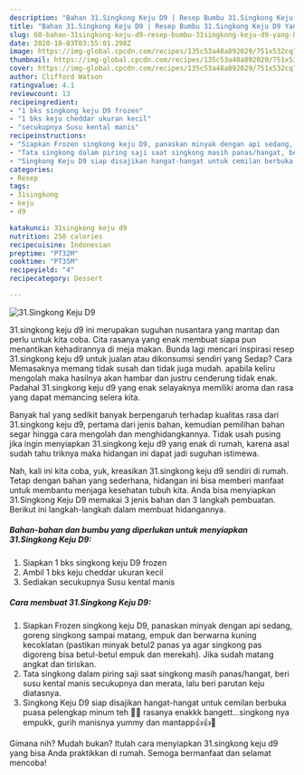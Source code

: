 ```yaml
---
description: "Bahan 31.Singkong Keju D9 | Resep Bumbu 31.Singkong Keju D9 Yang Bisa Manjain Lidah"
title: "Bahan 31.Singkong Keju D9 | Resep Bumbu 31.Singkong Keju D9 Yang Bisa Manjain Lidah"
slug: 60-bahan-31singkong-keju-d9-resep-bumbu-31singkong-keju-d9-yang-bisa-manjain-lidah
date: 2020-10-03T03:55:01.298Z
image: https://img-global.cpcdn.com/recipes/135c53a48a892029/751x532cq70/31singkong-keju-d9-foto-resep-utama.jpg
thumbnail: https://img-global.cpcdn.com/recipes/135c53a48a892029/751x532cq70/31singkong-keju-d9-foto-resep-utama.jpg
cover: https://img-global.cpcdn.com/recipes/135c53a48a892029/751x532cq70/31singkong-keju-d9-foto-resep-utama.jpg
author: Clifford Watson
ratingvalue: 4.1
reviewcount: 13
recipeingredient:
- "1 bks singkong keju D9 frozen"
- "1 bks keju cheddar ukuran kecil"
- "secukupnya Susu kental manis"
recipeinstructions:
- "Siapkan Frozen singkong keju D9, panaskan minyak dengan api sedang, goreng singkong sampai matang, empuk dan berwarna kuning kecoklatan (pastikan minyak betul2 panas ya agar singkong pas digoreng bisa betul-betul empuk dan merekah). Jika sudah matang angkat dan tiriskan."
- "Tata singkong dalam piring saji saat singkong masih panas/hangat, beri susu kental manis secukupnya dan merata, lalu beri parutan keju diatasnya."
- "Singkong Keju D9 siap disajikan hangat-hangat untuk cemilan berbuka puasa pelengkap minum teh 👏🤤 rasanya enakkk bangett...singkong nya empukk, gurih manisnya yummy dan mantapp👍👍🤗"
categories:
- Resep
tags:
- 31singkong
- keju
- d9

katakunci: 31singkong keju d9 
nutrition: 250 calories
recipecuisine: Indonesian
preptime: "PT32M"
cooktime: "PT35M"
recipeyield: "4"
recipecategory: Dessert

---
```



![31.Singkong Keju D9](https://img-global.cpcdn.com/recipes/135c53a48a892029/751x532cq70/31singkong-keju-d9-foto-resep-utama.jpg)


31.singkong keju d9 ini merupakan suguhan nusantara yang mantap dan perlu untuk kita coba. Cita rasanya yang enak membuat siapa pun menantikan kehadirannya di meja makan.
Bunda lagi mencari inspirasi resep 31.singkong keju d9 untuk jualan atau dikonsumsi sendiri yang Sedap? Cara Memasaknya memang tidak susah dan tidak juga mudah. apabila keliru mengolah maka hasilnya akan hambar dan justru cenderung tidak enak. Padahal 31.singkong keju d9 yang enak selayaknya memiliki aroma dan rasa yang dapat memancing selera kita.



Banyak hal yang sedikit banyak berpengaruh terhadap kualitas rasa dari 31.singkong keju d9, pertama dari jenis bahan, kemudian pemilihan bahan segar hingga cara mengolah dan menghidangkannya. Tidak usah pusing jika ingin menyiapkan 31.singkong keju d9 yang enak di rumah, karena asal sudah tahu triknya maka hidangan ini dapat jadi suguhan istimewa.


Nah, kali ini kita coba, yuk, kreasikan 31.singkong keju d9 sendiri di rumah. Tetap dengan bahan yang sederhana, hidangan ini bisa memberi manfaat untuk membantu menjaga kesehatan tubuh kita. Anda bisa menyiapkan 31.Singkong Keju D9 memakai 3 jenis bahan dan 3 langkah pembuatan. Berikut ini langkah-langkah dalam membuat hidangannya.

<!--inarticleads1-->

##### Bahan-bahan dan bumbu yang diperlukan untuk menyiapkan 31.Singkong Keju D9:

1. Siapkan 1 bks singkong keju D9 frozen
1. Ambil 1 bks keju cheddar ukuran kecil
1. Sediakan secukupnya Susu kental manis




<!--inarticleads2-->

##### Cara membuat 31.Singkong Keju D9:

1. Siapkan Frozen singkong keju D9, panaskan minyak dengan api sedang, goreng singkong sampai matang, empuk dan berwarna kuning kecoklatan (pastikan minyak betul2 panas ya agar singkong pas digoreng bisa betul-betul empuk dan merekah). Jika sudah matang angkat dan tiriskan.
1. Tata singkong dalam piring saji saat singkong masih panas/hangat, beri susu kental manis secukupnya dan merata, lalu beri parutan keju diatasnya.
1. Singkong Keju D9 siap disajikan hangat-hangat untuk cemilan berbuka puasa pelengkap minum teh 👏🤤 rasanya enakkk bangett...singkong nya empukk, gurih manisnya yummy dan mantapp👍👍🤗




Gimana nih? Mudah bukan? Itulah cara menyiapkan 31.singkong keju d9 yang bisa Anda praktikkan di rumah. Semoga bermanfaat dan selamat mencoba!
